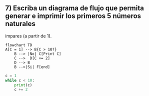 ## 7) Escriba un diagrama de flujo que permita generar e imprimir los primeros 5 números naturales
impares (a partir de 1). 
```mermaid
flowchart TD
A[C = 1] --> B{C > 10?}
    B --> |No| C[Print C]
    C -->  D[C += 2]
    D --> B
    B -->|Si| F[end]
```

```python 
c = 1
while c < 10:
    print(c)
    c += 2
```

